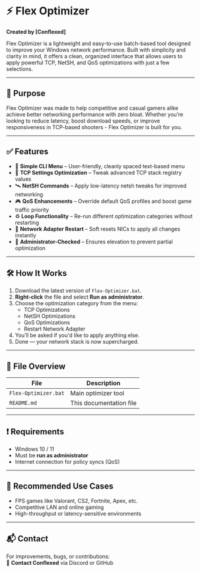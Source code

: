 # ⚡ Flex Optimizer

**Created by [Conflexed]**

Flex Optimizer is a lightweight and easy-to-use batch-based tool designed to improve your Windows network performance. Built with simplicity and clarity in mind, it offers a clean, organized interface that allows users to apply powerful TCP, NetSH, and QoS optimizations with just a few selections.

---

## 🎯 Purpose

Flex Optimizer was made to help competitive and casual gamers alike achieve better networking performance with zero bloat. Whether you’re looking to reduce latency, boost download speeds, or improve responsiveness in TCP-based shooters - Flex Optimizer is built for you.

---

## ✅ Features

- 🧠 **Simple CLI Menu** – User-friendly, cleanly spaced text-based menu  
- 🔧 **TCP Settings Optimization** – Tweak advanced TCP stack registry values  
- 🛰️ **NetSH Commands** – Apply low-latency netsh tweaks for improved networking  
- 🎮 **QoS Enhancements** – Override default QoS profiles and boost game traffic priority  
- ♻️ **Loop Functionality** – Re-run different optimization categories without restarting  
- 🔄 **Network Adapter Restart** – Soft resets NICs to apply all changes instantly  
- 🔐 **Administrator-Checked** – Ensures elevation to prevent partial optimization  

---

## 🛠️ How It Works

1. Download the latest version of `Flex-Optimizer.bat`.
2. **Right-click** the file and select **Run as administrator**.
3. Choose the optimization category from the menu:
   - TCP Optimizations
   - NetSH Optimizations
   - QoS Optimizations
   - Restart Network Adapter
4. You’ll be asked if you'd like to apply anything else.
5. Done — your network stack is now supercharged.

---

## 📂 File Overview

| File                | Description                |
|---------------------|----------------------------|
| `Flex-Optimizer.bat` | Main optimizer tool         |
| `README.md`         | This documentation file     |

---

## ❗ Requirements

- Windows 10 / 11  
- Must be **run as administrator**  
- Internet connection for policy syncs (QoS)  

---

## 🧠 Recommended Use Cases

- FPS games like Valorant, CS2, Fortnite, Apex, etc.  
- Competitive LAN and online gaming  
- High-throughput or latency-sensitive environments  

---

## 📬 Contact

For improvements, bugs, or contributions:  
📧 **Contact Conflexed** via Discord or GitHub
